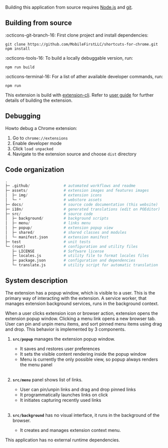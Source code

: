 Building this application from source requires 
[Node.js](https://nodejs.org/en/download/current) and 
[git](https://git-scm.com/book/en/v2/Getting-Started-Installing-Git).

## Building from source

:octicons-git-branch-16: First clone project and install dependencies:

``` title="Setup" linenums="0"
git clone https://github.com/MobileFirstLLC/shortcuts-for-chrome.git
npm install
```

:octicons-tools-16: To build a locally debuggable version, run:

``` title="Build extension" linenums="0"
npm run build
```

:octicons-terminal-16: For a list of ather available developer commands, run:

``` title="Help" linenums="0"
npm run
```

This extension is build with [extension-cli](https://oss.mobilefirst.me/extension-cli/).
Refer to [user guide](https://oss.mobilefirst.me/extension-cli/) for further details of building the extension.


## Debugging

Howto debug a Chrome extension:

1. Go to `chrome://extensions`
2. Enable developer mode
3. Click `load unpacked` 
4. Navigate to the extension source and choose `dist` directory

## Code organization

``` py title="Directories" linenums="0"
.
├─ .github/               # automated workflows and readme
├─ assets/                # extension images and features images 
│  ├─ img/                # extension icons 
│  └─ *                   # webstore assets
├─ docs/                  # source code documentation (this website)
├─ i18n/                  # generated translations (edit on POEditor)  
├─ src/                   # source code                           
│  ├─ background/         # background scripts                    
│  ├─ menu/               # links menu                         
│  ├─ popup/              # extension popup view                  
│  ├─ shared/             # shared classes and modules            
│  └─ manifest.json       # extension manifest                    
├─ test                   # unit tests                            
└─ (root)                 # configuration and utility files
   ├─ LICENSE             # Software license
   ├─ locales.js          # utility file to format locales files
   ├─ package.json        # configuration and dependencies 
   └─ translate.js        # utility script for automatic translation                     
```

## System description

The extension has a popup window, which is visible to a user.
This is the primary way of interacting with the extension.
A service worker, that manages extension background services, runs in the background context.

When a user clicks extension icon or browser action, extension opens the extension popup window.
Clicking a menu link opens a new browser tab.
User can pin and unpin menu items, and sort pinned menu items using drag and drop.
This behavior is implemented by 3 components.

1. **`src/popup`** manages the extension popup window.
    - It saves and restores user preferences
    - It sets the visible content rendering inside the popup window
    - Menu is currently the only possible view, so popup always renders the menu panel
      <br/><br/>

2. **`src/menu`** panel shows list of links.
    - User can pin/unpin links and drag and drop pinned links
    - It programmatically launches links on click
    - It initiates capturing recently used links
      <br/><br/>

3. **`src/background`** has no visual interface, it runs in the background of the browser.
    - It creates and manages extension context menu.

This application has no external runtime dependencies.

